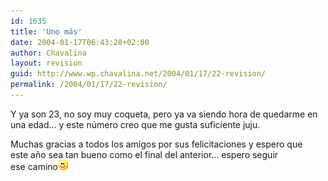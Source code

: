```yaml
---
id: 1635
title: 'Uno más'
date: 2004-01-17T06:43:28+02:00
author: Chavalina
layout: revision
guid: http://www.wp.chavalina.net/2004/01/17/22-revision/
permalink: /2004/01/17/22-revision/
---
```

Y ya son 23, no soy muy coqueta, pero ya va siendo hora de quedarme en  
una edad… y este número creo que me gusta suficiente juju.

Muchas gracias a todos los amigos por sus felicitaciones y espero que  
este a&ntilde;o sea tan bueno como el final del anterior… espero seguir  
ese camino![emo](/imagenes/emoticonos/sonrisa.gif)